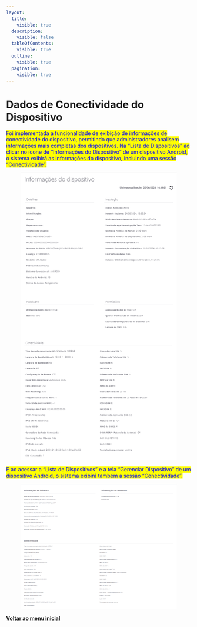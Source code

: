 ```yaml
---
layout:
  title:
    visible: true
  description:
    visible: false
  tableOfContents:
    visible: true
  outline:
    visible: true
  pagination:
    visible: true
---
```


# Dados de Conectividade do Dispositivo

<mark style="color:blue;">Foi implementada a funcionalidade de exibição de informações de conectividade do dispositivo, permitindo que administradores analisem informações mais completas dos dispositivos. Na “Lista de Dispositivos” ao clicar no ícone de “Informações do Dispositivo” de um dispositivo Android, o sistema exibirá as informações do dispositivo, incluindo uma sessão “Conectividade”.</mark>&#x20;

<figure><img src="../../.gitbook/assets/Captura de tela 2024-06-26 122823.png" alt=""><figcaption></figcaption></figure>

<mark style="color:blue;">E ao acessar a “Lista de Dispositivos” e a tela “Gerenciar Dispositivo” de um dispositivo Android, o sistema exibirá também a sessão “Conectividade”.</mark>

<figure><img src="../../.gitbook/assets/Captura de tela 2024-06-26 120244 (2).png" alt=""><figcaption></figcaption></figure>

[**Voltar ao menu inicial**](./)

